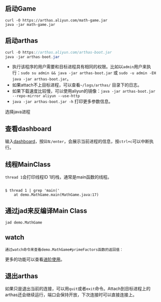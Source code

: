 ## 启动Game

```
curl -O https://arthas.aliyun.com/math-game.jar
java -jar math-game.jar
```





## 启动arthas

```java
curl -O https://arthas.aliyun.com/arthas-boot.jar
java -jar arthas-boot.jar
```

- 执行该程序的用户需要和目标进程具有相同的权限。比如以`admin`用户来执行：`sudo su admin && java -jar arthas-boot.jar` 或 `sudo -u admin -EH java -jar arthas-boot.jar`。
- 如果attach不上目标进程，可以查看`~/logs/arthas/` 目录下的日志。
- 如果下载速度比较慢，可以使用aliyun的镜像：`java -jar arthas-boot.jar --repo-mirror aliyun --use-http`
- `java -jar arthas-boot.jar -h` 打印更多参数信息。

选择java进程



## 查看dashboard

输入[dashboard](https://arthas.aliyun.com/doc/dashboard.html)，按`回车/enter`，会展示当前进程的信息，按`ctrl+c`可以中断执行。





## 线程MainClass

`thread 1`会打印线程ID 1的栈，通常是main函数的线程。

```

$ thread 1 | grep 'main('
    at demo.MathGame.main(MathGame.java:17)
```



## 通过jad来反编译Main Class

```
jad demo.MathGame
```



## watch

```
通过watch命令来查看demo.MathGame#primeFactors函数的返回值：
```



更多的功能可以查看[进阶使用](https://arthas.aliyun.com/doc/advanced-use.html)。



## 退出arthas

如果只是退出当前的连接，可以用`quit`或者`exit`命令。Attach到目标进程上的arthas还会继续运行，端口会保持开放，下次连接时可以直接连接上。



